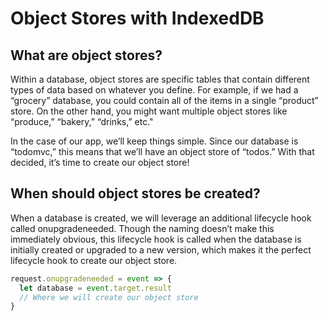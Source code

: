 # Object Stores with IndexedDB

## What are object stores?

Within a database, object stores are specific tables that contain different types of data based on whatever you define. For example, if we had a “grocery” database, you could contain all of the items in a single “product” store. On the other hand, you might want multiple object stores like “produce,” “bakery,” “drinks,” etc."

In the case of our app, we’ll keep things simple. Since our database is “todomvc,” this means that we’ll have an object store of “todos.” With that decided, it’s time to create our object store!

## When should object stores be created?

When a database is created, we will leverage an additional lifecycle hook called onupgradeneeded. Though the naming doesn’t make this immediately obvious, this lifecycle hook is called when the database is initially created or upgraded to a new version, which makes it the perfect lifecycle hook to create our object store.

```javaScript
request.onupgradeneeded = event => {
  let database = event.target.result
  // Where we will create our object store
}
```
